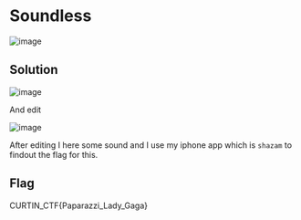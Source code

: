 # Soundless

![image](https://github.com/6E3372/Curtin-Malaysia-CTF-2023/assets/129729880/947b3909-720f-48fe-9167-5f08045d713f)

## Solution

![image](https://github.com/6E3372/Curtin-Malaysia-CTF-2023/assets/129729880/d8ee5fe1-6ea9-489f-8780-838b28e8316f)

And edit 

![image](https://github.com/6E3372/Curtin-Malaysia-CTF-2023/assets/129729880/cccce688-09bc-4950-8d74-28820a7d47d3)

After editing I here some sound and I use my iphone app which is `shazam` to findout the flag  for this.

## Flag

CURTIN_CTF{Paparazzi_Lady_Gaga}
